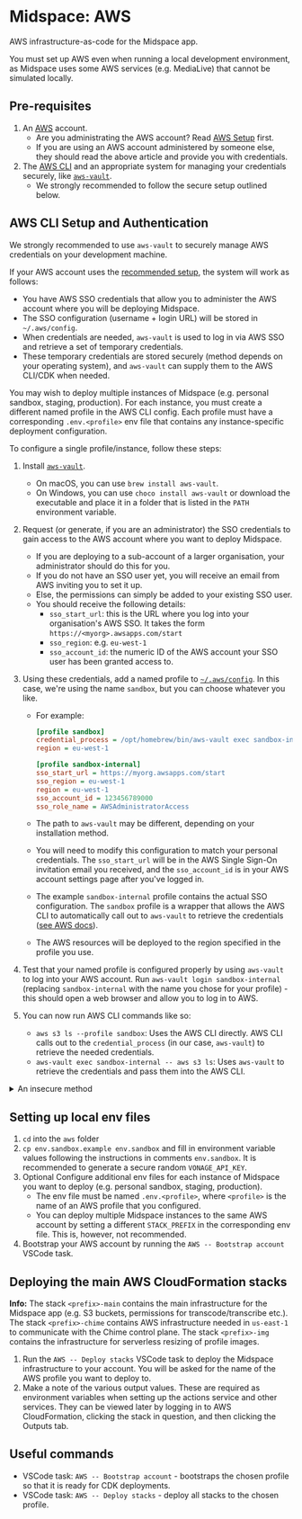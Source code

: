 # Midspace: AWS

AWS infrastructure-as-code for the Midspace app.

You must set up AWS even when running a local development environment, as Midspace uses some AWS services (e.g. MediaLive) that cannot be simulated locally.

## Pre-requisites

1. An [AWS](https://aws.amazon.com/) account.
   - Are you administrating the AWS account? Read [AWS Setup](../docs/aws-setup.md) first.
   - If you are using an AWS account administered by someone else, they should read the above article and provide you with credentials.
1. The [AWS CLI](https://aws.amazon.com/cli/) and an appropriate system for managing your credentials securely, like [`aws-vault`](https://github.com/99designs/aws-vault).
   - We strongly recommended to follow the secure setup outlined below.

## AWS CLI Setup and Authentication

We strongly recommended to use `aws-vault` to securely manage AWS credentials on your development machine.

If your AWS account uses the [recommended setup](../docs/aws-setup.md), the system will work as follows:

- You have AWS SSO credentials that allow you to administer the AWS account where you will be deploying Midspace.
- The SSO configuration (username + login URL) will be stored in `~/.aws/config`.
- When credentials are needed, `aws-vault` is used to log in via AWS SSO and retrieve a set of temporary credentials.
- These temporary credentials are stored securely (method depends on your operating system), and `aws-vault` can supply them to the AWS CLI/CDK when needed.

You may wish to deploy multiple instances of Midspace (e.g. personal sandbox, staging, production). For each instance, you must create a different named profile in the AWS CLI config. Each profile must have a corresponding `.env.<profile>` env file that contains any instance-specific deployment configuration.

To configure a single profile/instance, follow these steps:

1. Install [`aws-vault`](https://github.com/99designs/aws-vault).
   - On macOS, you can use `brew install aws-vault`.
   - On Windows, you can use `choco install aws-vault` or download the executable and place it in a folder that is listed in the `PATH` environment variable.
1. Request (or generate, if you are an administrator) the SSO credentials to gain access to the AWS account where you want to deploy Midspace.

   - If you are deploying to a sub-account of a larger organisation, your administrator should do this for you.
   - If you do not have an SSO user yet, you will receive an email from AWS inviting you to set it up.
   - Else, the permissions can simply be added to your existing SSO user.
   - You should receive the following details:
     - `sso_start_url`: this is the URL where you log into your organisation's AWS SSO. It takes the form `https://<myorg>.awsapps.com/start`
     - `sso_region`: e.g. `eu-west-1`
     - `sso_account_id`: the numeric ID of the AWS account your SSO user has been granted access to.

1. Using these credentials, add a named profile to [`~/.aws/config`](https://docs.aws.amazon.com/cli/latest/userguide/cli-configure-files.html). In this case, we're using the name `sandbox`, but you can choose whatever you like.

   - For example:

     ```ini
     [profile sandbox]
     credential_process = /opt/homebrew/bin/aws-vault exec sandbox-internal --json
     region = eu-west-1

     [profile sandbox-internal]
     sso_start_url = https://myorg.awsapps.com/start
     sso_region = eu-west-1
     region = eu-west-1
     sso_account_id = 123456789000
     sso_role_name = AWSAdministratorAccess
     ```

   - The path to `aws-vault` may be different, depending on your installation method.
   - You will need to modify this configuration to match your personal credentials. The `sso_start_url` will be in the AWS Single Sign-On invitation email you received, and the `sso_account_id` is in your AWS account settings page after you've logged in.
   - The example `sandbox-internal` profile contains the actual SSO configuration. The `sandbox` profile is a wrapper that allows the AWS CLI to automatically call out to `aws-vault` to retrieve the credentials ([see AWS docs](https://docs.aws.amazon.com/cli/latest/userguide/cli-configure-sourcing-external.html)).
   - The AWS resources will be deployed to the region specified in the profile you use.

1. Test that your named profile is configured properly by using `aws-vault` to log into your AWS account. Run `aws-vault login sandbox-internal` (replacing `sandbox-internal` with the name you chose for your profile) - this should open a web browser and allow you to log in to AWS.
1. You can now run AWS CLI commands like so:
   - `aws s3 ls --profile sandbox`: Uses the AWS CLI directly. AWS CLI calls out to the `credential_process` (in our case, `aws-vault`) to retrieve the needed credentials.
   - `aws-vault exec sandbox-internal -- aws s3 ls`: Uses `aws-vault` to retrieve the credentials and pass them into the AWS CLI.

<details>
<summary>An insecure method</summary>

If you just want to get up and running as quickly as possible, and you do not care about security at all, you don't need to use the SSO setup outlined above. Note that the method outlined below will store long-term credentials on your local disk.

1. Create an IAM user with `AdministratorAccess` or similar permissions.

   - You will use this IAM user to deploy your infrastructure, so it needs to be able to perform all of the required actions (e.g. creating S3 buckets, modifying IAM users, CloudFormation and so on.)
   - It is _strongly_ recommended to enable MFA for this user.

1. Create an access key for the IAM user.
1. Follow the AWS CLI documentation to configure your `~/.aws/credentials` file with the access key.

   - If you are using MFA, you can use [`aws-mfa`](https://github.com/broamski/aws-mfa) to easily generate temporary credentials from your access key.
   - Using `aws-mfa`, you can specify (for example) a `sandbox-long-term` profile if you want the profile to be called `sandbox` when you actually use it.

1. Configure your `~/.aws/config` file to specify the region you want to
   deploy to by default.

</details>

## Setting up local env files

1. `cd` into the `aws` folder
1. `cp env.sandbox.example env.sandbox` and fill in environment variable values following the instructions in comments `env.sandbox`. It is recommended to generate a secure random `VONAGE_API_KEY`.
1. Optional Configure additional env files for each instance of Midspace you want to deploy (e.g. personal sandbox, staging, production).
   - The env file must be named `.env.<profile>`, where `<profile>` is the name of an AWS profile that you configured.
   - You can deploy multiple Midspace instances to the same AWS account by setting a different `STACK_PREFIX` in the corresponding env file. This is, however, not recommended.
1. Bootstrap your AWS account by running the `AWS -- Bootstrap account` VSCode task.

## Deploying the main AWS CloudFormation stacks

**Info:** The stack `<prefix>-main` contains the main infrastructure for the Midspace app (e.g. S3 buckets, permissions for transcode/transcribe etc.). The stack `<prefix>-chime` contains AWS infrastructure needed in `us-east-1` to communicate with the Chime control plane. The stack `<prefix>-img` contains the infrastructure for serverless resizing of profile images.

1. Run the `AWS -- Deploy stacks` VSCode task to deploy the Midspace infrastructure to your account. You will be asked for the name of the AWS profile you want to deploy to.
1. Make a note of the various output values. These are required as environment variables when setting up the actions service and other services. They can be viewed later by logging in to AWS CloudFormation, clicking the stack in question, and then clicking the Outputs tab.

## Useful commands

- VSCode task: `AWS -- Bootstrap account` - bootstraps the chosen profile so that it is ready for CDK deployments.
- VSCode task: `AWS -- Deploy stacks` - deploy all stacks to the chosen profile.
